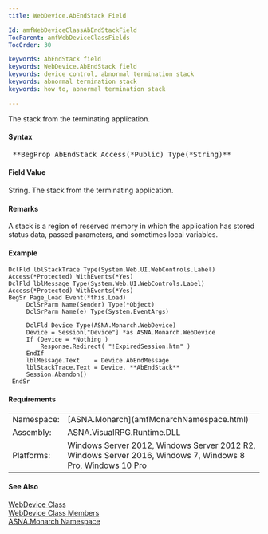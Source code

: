 ```yaml
---
title: WebDevice.AbEndStack Field

Id: amfWebDeviceClassAbEndStackField
TocParent: amfWebDeviceClassFields
TocOrder: 30

keywords: AbEndStack field
keywords: WebDevice.AbEndStack field
keywords: device control, abnormal termination stack
keywords: abnormal termination stack
keywords: how to, abnormal termination stack

---
```


The stack from the terminating application.

#### Syntax
<pre class="prettyprint"> **BegProp AbEndStack Access(*Public) Type(*String)**       </pre>  

<!--mine -->

#### Field Value
String. The stack from the terminating application.

#### Remarks
A stack is a region of reserved memory in which the application has stored status data, passed parameters, and sometimes local variables.

#### Example
<pre class="prettyprint"><code class="language-avr">DclFld lblStackTrace Type(System.Web.UI.WebControls.Label) Access(*Protected) WithEvents(*Yes)
DclFld lblMessage Type(System.Web.UI.WebControls.Label) Access(*Protected) WithEvents(*Yes)
BegSr Page_Load Event(*this.Load)
     DclSrParm Name(Sender) Type(*Object)
     DclSrParm Name(e) Type(System.EventArgs)

     DclFld Device Type(ASNA.Monarch.WebDevice)
     Device = Session["Device"] *as ASNA.Monarch.WebDevice
     If (Device = *Nothing )
         Response.Redirect( "!ExpiredSession.htm" )
     EndIf
     lblMessage.Text    = Device.AbEndMessage
     lblStackTrace.Text = Device. **AbEndStack** 
     Session.Abandon()
 EndSr</code></pre>  

<!-- -->

#### Requirements
<table class="dttable" cellspacing="0" cellpadding="4" width="60%">
           <colgroup>
            <col width="15%" style="font-weight:bold" />
            <col width="85%" />
          </colgroup>
          <tr>
            <td>Namespace:</td>
            <td>[ASNA.Monarch](amfMonarchNamespace.html)</td>
          </tr>
          <tr>
            <td>Assembly:</td>
            <td>ASNA.VisualRPG.Runtime.DLL</td>
          </tr>
         <tr>
            <td>Platforms:</td>
            <td> Windows Server 2012, Windows Server 2012 R2, Windows Server 2016, Windows 7, Windows 8 Pro, Windows 10 Pro</td>
         </tr>
</table>

#### See Also
[WebDevice Class](amfWebDeviceClass.html) <br /> [ WebDevice Class Members](amfWebDeviceClassMembers.html) <br /> [ASNA.Monarch Namespace](amfMonarchNamespace.html) 
